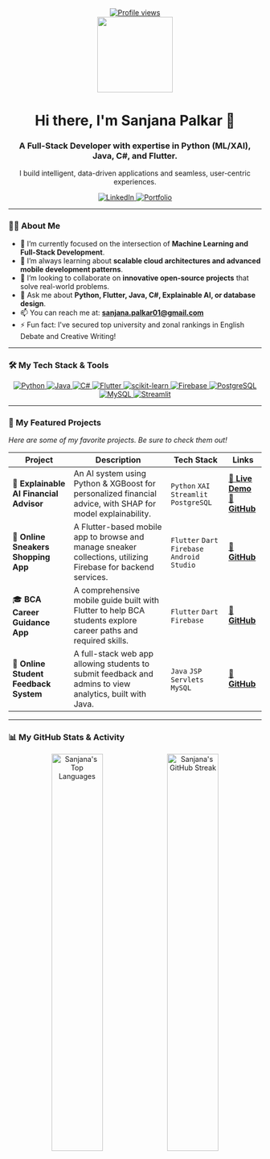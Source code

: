 <!-- 
Hi Sanjana! This is your final, complete README.
All links and project details from your list have been integrated.
Just copy, paste, and commit!
-->

<div align="center">
  <a href="https://github.com/Sanjana-Code0">
  <img src="https://visitcount.itsvg.in/api?id=Sanjana-Code0&label=Profile%20Views&color=12&icon=5&pretty=true" alt="Profile views"/>
  </a>
</div>

<div id="header" align="center">
  <img src="https://media.giphy.com/media/USV0ym3bVWQJJmNu3N/giphy.gif" width="150"/>
  <h1>
    Hi there, I'm Sanjana Palkar 👋
  </h1>
  <h3>A Full-Stack Developer with expertise in Python (ML/XAI), Java, C#, and Flutter.</h3>
  <p>I build intelligent, data-driven applications and seamless, user-centric experiences.</p>
  
  <div>
    <a href="https://www.linkedin.com/in/sanjanapalkar" target="_blank">
      <img src="https://img.shields.io/badge/LinkedIn-0077B5?style=for-the-badge&logo=linkedin&logoColor=white" alt="LinkedIn"/>
    </a>
    <a href="https://sanjana-new-portfolio.vercel.app/" target="_blank">
      <img src="https://img.shields.io/badge/Portfolio-000000?style=for-the-badge&logo=vercel&logoColor=white" alt="Portfolio"/>
    </a>
  </div>

</div>

---

### 👨‍💻 About Me

- 🔭 I’m currently focused on the intersection of **Machine Learning and Full-Stack Development**.
- 🌱 I’m always learning about **scalable cloud architectures and advanced mobile development patterns**.
- 👯 I’m looking to collaborate on **innovative open-source projects** that solve real-world problems.
- 💬 Ask me about **Python, Flutter, Java, C#, Explainable AI, or database design**.
- 📫 You can reach me at: **sanjana.palkar01@gmail.com**
- ⚡ Fun fact: I've secured top university and zonal rankings in English Debate and Creative Writing!

---

### 🛠️ My Tech Stack & Tools

<p align="center">
  <a href="https://www.python.org" target="_blank" rel="noreferrer">
    <img src="https://img.shields.io/badge/Python-3776AB?style=for-the-badge&logo=python&logoColor=white" alt="Python"/>
  </a>
  <a href="https://www.java.com" target="_blank" rel="noreferrer">
    <img src="https://img.shields.io/badge/Java-ED8B00?style=for-the-badge&logo=openjdk&logoColor=white" alt="Java"/>
  </a>
  <a href="https://docs.microsoft.com/en-us/dotnet/csharp/" target="_blank" rel="noreferrer">
    <img src="https://img.shields.io/badge/C%23-239120?style=for-the-badge&logo=c-sharp&logoColor=white" alt="C#"/>
  </a>
  <a href="https://flutter.dev" target="_blank" rel="noreferrer">
    <img src="https://img.shields.io/badge/Flutter-%2302569B.svg?style=for-the-badge&logo=Flutter&logoColor=white" alt="Flutter"/>
  </a>
   <a href="https://scikit-learn.org/" target="_blank" rel="noreferrer">
    <img src="https://img.shields.io/badge/scikit--learn-%23F7931E.svg?style=for-the-badge&logo=scikit-learn&logoColor=white" alt="scikit-learn"/>
  </a>
  <a href="https://firebase.google.com/" target="_blank" rel="noreferrer">
    <img src="https://img.shields.io/badge/Firebase-FFCA28?style=for-the-badge&logo=firebase&logoColor=black" alt="Firebase"/>
  </a>
  <a href="https://www.postgresql.org" target="_blank" rel="noreferrer">
    <img src="https://img.shields.io/badge/PostgreSQL-316192?style=for-the-badge&logo=postgresql&logoColor=white" alt="PostgreSQL"/>
  </a>
  <a href="https://www.mysql.com/" target="_blank" rel="noreferrer">
    <img src="https://img.shields.io/badge/MySQL-4479A1?style=for-the-badge&logo=mysql&logoColor=white" alt="MySQL"/>
  </a>
  <a href="https://streamlit.io" target="_blank" rel="noreferrer">
    <img src="https://img.shields.io/badge/Streamlit-FF4B4B?style=for-the-badge&logo=Streamlit&logoColor=white" alt="Streamlit"/>
  </a>
</p>

---

### 🚀 My Featured Projects
*Here are some of my favorite projects. Be sure to check them out!*

| Project                                     | Description                                                                                             | Tech Stack                               | Links                                                                                                              |
| ------------------------------------------- | ------------------------------------------------------------------------------------------------------- | ---------------------------------------- | ------------------------------------------------------------------------------------------------------------------ |
| 🤖 **Explainable AI Financial Advisor**     | An AI system using Python & XGBoost for personalized financial advice, with SHAP for model explainability. | `Python` `XAI` `Streamlit` `PostgreSQL` | [**🚀 Live Demo**](https://aifinancialadvisorindia.streamlit.app/) <br> [**🔗 GitHub**](https://github.com/Sanjana-Code0/ai_financial_advisor_india.git) |
| 👟 **Online Sneakers Shopping App**         | A Flutter-based mobile app to browse and manage sneaker collections, utilizing Firebase for backend services. | `Flutter` `Dart` `Firebase` `Android Studio` | [**🔗 GitHub**](https://github.com/Sanjana-Code0/MPCapstone.git) |
| 🎓 **BCA Career Guidance App**          | A comprehensive mobile guide built with Flutter to help BCA students explore career paths and required skills. | `Flutter` `Dart` `Firebase` | [**🔗 GitHub**](https://github.com/Sanjana-Code0/BCA_Career_guide_app.git) |
| 📝 **Online Student Feedback System**       | A full-stack web app allowing students to submit feedback and admins to view analytics, built with Java.  | `Java` `JSP` `Servlets` `MySQL` | [**🔗 GitHub**](https://github.com/Sanjana-Code0/JavaProject.git) |


---

### 📊 My GitHub Stats & Activity


<p align="center">
  <!-- These cards were already working, but are included for a complete section -->
  <img src="https://github-readme-stats.vercel.app/api/top-langs/?username=Sanjana-Code0&layout=compact&langs_count=8&theme=tokyonight&hide_border=true" alt="Sanjana's Top Languages" width="45%"/>
  <img src="https://github-readme-streak-stats.herokuapp.com/?user=Sanjana-Code0&theme=tokyonight&hide_border=true" alt="Sanjana's GitHub Streak" width="45%"/>
</p>
